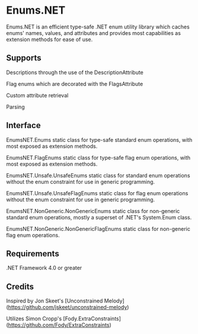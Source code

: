 # Enums.NET
Enums.NET is an efficient type-safe .NET enum utility library which caches enums' names, values, and attributes and provides most capabilities as extension methods for ease of use.

## Supports
Descriptions through the use of the DescriptionAttribute

Flag enums which are decorated with the FlagsAttribute

Custom attribute retrieval

Parsing

## Interface
EnumsNET.Enums static class for type-safe standard enum operations, with most exposed as extension methods.

EnumsNET.FlagEnums static class for type-safe flag enum operations, with most exposed as extension methods.

EnumsNET.Unsafe.UnsafeEnums static class for standard enum operations without the enum constraint for use in generic programming.

EnumsNET.Unsafe.UnsafeFlagEnums static class for flag enum operations without the enum constraint for use in generic programming.

EnumsNET.NonGeneric.NonGenericEnums static class for non-generic standard enum operations, mostly a superset of .NET's System.Enum class.

EnumsNET.NonGeneric.NonGenericFlagEnums static class for non-generic flag enum operations.

## Requirements
.NET Framework 4.0 or greater

## Credits
Inspired by Jon Skeet's [Unconstrained Melody] (https://github.com/jskeet/unconstrained-melody)

Utilizes Simon Cropp's [Fody.ExtraConstraints] (https://github.com/Fody/ExtraConstraints)
